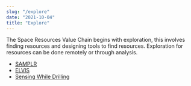 ```yaml
---
slug: "/explore"
date: "2021-10-04"
title: "Explore"
---
```

The Space Resources Value Chain begins with exploration, this involves finding resources and designing tools to find resources.  Exploration for resources can be done remotely or through analysis.

- [SAMPLR](https://blog.maxar.com/space-infrastructure/2019/maxar-extends-its-robotic-leadership-to-the-moon?utm_source=maxar.com-robotics-servicing&utm_medium=website)
- [ELVIS](https://space.mines.edu/curtis-purrington-wins-nasa-nstgro-fellowship-and-challenge-prize/)
- [Sensing While Drilling](https://ascelibrary.org/doi/abs/10.1061/9780784483374.041)
